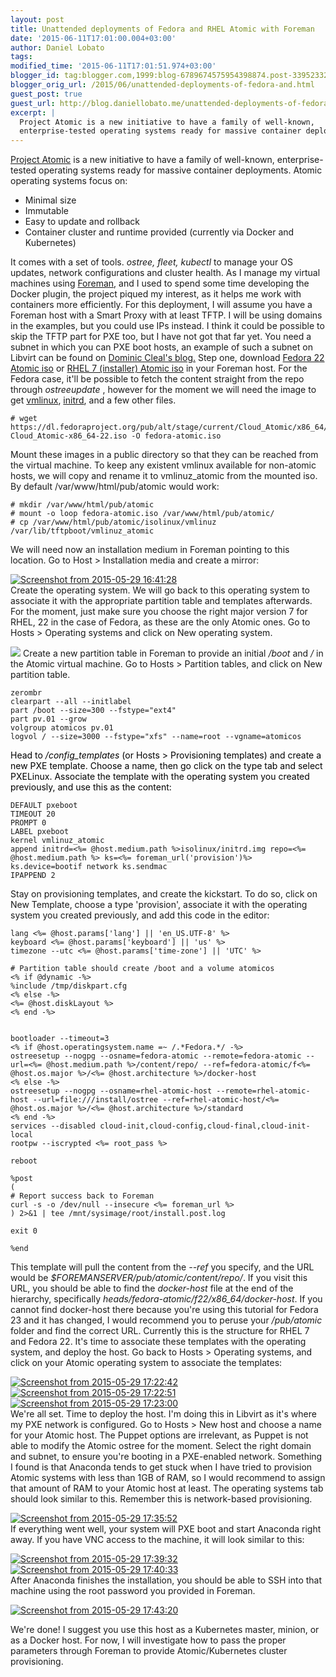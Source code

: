 ```yaml
---
layout: post
title: Unattended deployments of Fedora and RHEL Atomic with Foreman
date: '2015-06-11T17:01:00.004+03:00'
author: Daniel Lobato
tags: 
modified_time: '2015-06-11T17:01:51.974+03:00'
blogger_id: tag:blogger.com,1999:blog-6789674575954398874.post-339523326737578400
blogger_orig_url: /2015/06/unattended-deployments-of-fedora-and.html
guest_post: true
guest_url: http://blog.daniellobato.me/unattended-deployments-of-fedora-and-rhel-atomic-with-foreman
excerpt: |
  Project Atomic is a new initiative to have a family of well-known,
  enterprise-tested operating systems ready for massive container deployments.
---
```


[Project Atomic](http://www.projectatomic.io/) is a new initiative to
have a family of well-known, enterprise-tested operating systems ready
for massive container deployments. Atomic operating systems focus on:  

-   Minimal size
-   Immutable
-   Easy to update and rollback
-   Container cluster and runtime provided (currently via Docker
    and Kubernetes)

It comes with a set of tools. *ostree, fleet, kubectl* to manage your OS
updates, network configurations and cluster health. As I manage my
virtual machines using [Foreman](http://theforeman.org/), and I used to
spend some time developing the Docker plugin, the project piqued my
interest, as it helps me work with containers more efficiently. For this
deployment, I will assume you have a Foreman host with a Smart Proxy
with at least TFTP. I will be using domains in the examples, but you
could use IPs instead. I think it could be possible to skip the TFTP
part for PXE too, but I have not got that far yet. You need a subnet in
which you can PXE boot hosts, an example of such a subnet on Libvirt can
be found on [Dominic Cleal's
blog.](http://m0dlx.com/blog/Automatic_DNS_updates_from_libvirt_guests.html)
Step one, download [Fedora 22 Atomic
iso](https://dl.fedoraproject.org/pub/alt/stage/22_Beta_RC3/Cloud_Atomic/x86_64/iso/Fedora-Cloud_Atomic-x86_64-22_Beta.iso)
or [RHEL 7 (installer) Atomic
iso](https://access.redhat.com/downloads/content/271/ver=/rhel---7/7.1.1/x86_64/product-downloads)
in your Foreman host. For the Fedora case, it'll be possible to fetch
the content straight from the repo through *ostreeupdate* , however for
the moment we will need the image to get
[vmlinux](https://en.wikipedia.org/wiki/Vmlinux),
[initrd](https://en.wikipedia.org/wiki/Initrd), and a few other files.  

    # wget https://dl.fedoraproject.org/pub/alt/stage/current/Cloud_Atomic/x86_64/iso/Fedora-Cloud_Atomic-x86_64-22.iso -O fedora-atomic.iso

Mount these images in a public directory so that they can be reached
from the virtual machine. To keep any existent vmlinux available for
non-atomic hosts, we will copy and rename it to vmlinuz\_atomic from the
mounted iso. By default /var/www/html/pub/atomic would work:  

    # mkdir /var/www/html/pub/atomic
    # mount -o loop fedora-atomic.iso /var/www/html/pub/atomic/
    # cp /var/www/html/pub/atomic/isolinux/vmlinuz /var/lib/tftpboot/vmlinuz_atomic

We will need now an installation medium in Foreman pointing to this
location. Go to Host &gt; Installation media and create a mirror:  
  
[![Screenshot from 2015-05-29
16:41:28](http://blog.daniellobato.me/wp-content/uploads/2015/05/Screenshot-from-2015-05-29-164128-744x383.png)](http://blog.daniellobato.me/wp-content/uploads/2015/05/Screenshot-from-2015-05-29-164128.png)
   
Create the operating system. We will go back to this operating system to
associate it with the appropriate partition table and templates
afterwards. For the moment, just make sure you choose the right major
version 7 for RHEL, 22 in the case of Fedora, as these are the only
Atomic ones. Go to Hosts &gt; Operating systems and click on New
operating system.  
  
[![](http://blog.daniellobato.me/wp-content/uploads/2015/05/Screenshot-from-2015-05-29-165417-744x595.png)](http://blog.daniellobato.me/wp-content/uploads/2015/05/Screenshot-from-2015-05-29-165417.png)
Create a new partition table in Foreman to provide an initial */boot*
and */* in the Atomic virtual machine. Go to Hosts &gt; Partition
tables, and click on New partition table.  

    zerombr
    clearpart --all --initlabel
    part /boot --size=300 --fstype="ext4"
    part pv.01 --grow
    volgroup atomicos pv.01
    logvol / --size=3000 --fstype="xfs" --name=root --vgname=atomicos

<span style="color: black;">Head to */config\_templates* (or Hosts &gt;
Provisioning templates) and create a new PXE template. Choose a name,
then go click on the type tab and select PXELinux. Associate the
template with the operating system you created previously, and use this
as the content: </span>  

    DEFAULT pxeboot
    TIMEOUT 20
    PROMPT 0
    LABEL pxeboot
    kernel vmlinuz_atomic
    append initrd=<%= @host.medium.path %>isolinux/initrd.img repo=<%= @host.medium.path %> ks=<%= foreman_url('provision')%> ks.device=bootif network ks.sendmac
    IPAPPEND 2

Stay on provisioning templates, and create the kickstart. To do so,
click on New Template, choose a type 'provision', associate it with the
operating system you created previously, and add this code in the
editor:  

    lang <%= @host.params['lang'] || 'en_US.UTF-8' %>
    keyboard <%= @host.params['keyboard'] || 'us' %>
    timezone --utc <%= @host.params['time-zone'] || 'UTC' %>

    # Partition table should create /boot and a volume atomicos
    <% if @dynamic -%>
    %include /tmp/diskpart.cfg
    <% else -%>
    <%= @host.diskLayout %>
    <% end -%>


    bootloader --timeout=3
    <% if @host.operatingsystem.name =~ /.*Fedora.*/ -%>
    ostreesetup --nogpg --osname=fedora-atomic --remote=fedora-atomic --url=<%= @host.medium.path %>/content/repo/ --ref=fedora-atomic/f<%= @host.os.major %>/<%= @host.architecture %>/docker-host
    <% else -%>
    ostreesetup --nogpg --osname=rhel-atomic-host --remote=rhel-atomic-host --url=file:///install/ostree --ref=rhel-atomic-host/<%= @host.os.major %>/<%= @host.architecture %>/standard
    <% end -%>
    services --disabled cloud-init,cloud-config,cloud-final,cloud-init-local
    rootpw --iscrypted <%= root_pass %>

    reboot

    %post
    (
    # Report success back to Foreman
    curl -s -o /dev/null --insecure <%= foreman_url %>
    ) 2>&1 | tee /mnt/sysimage/root/install.post.log

    exit 0

    %end

This template will pull the content from the *--ref* you specify, and
the URL would be *$FOREMANSERVER/pub/atomic/content/repo/*. If you visit
this URL, you should be able to find the *docker-host* file at the end
of the hierarchy, specifically
*heads/fedora-atomic/f22/x86\_64/docker-host*. If you cannot find
docker-host there because you're using this tutorial for Fedora 23 and
it has changed, I would recommend you to peruse your */pub/atomic*
folder and find the correct URL. Currently this is the structure for
RHEL 7 and Fedora 22. It's time to associate these templates with the
operating system, and deploy the host. Go back to Hosts &gt; Operating
systems, and click on your Atomic operating system to associate the
templates:  
  
[![Screenshot from 2015-05-29
17:22:42](http://blog.daniellobato.me/wp-content/uploads/2015/05/Screenshot-from-2015-05-29-172242.png)](http://blog.daniellobato.me/wp-content/uploads/2015/05/Screenshot-from-2015-05-29-172242.png)
[![Screenshot from 2015-05-29
17:22:51](http://blog.daniellobato.me/wp-content/uploads/2015/05/Screenshot-from-2015-05-29-172251.png)](http://blog.daniellobato.me/wp-content/uploads/2015/05/Screenshot-from-2015-05-29-172251.png)
[![Screenshot from 2015-05-29
17:23:00](http://blog.daniellobato.me/wp-content/uploads/2015/05/Screenshot-from-2015-05-29-172300.png)](http://blog.daniellobato.me/wp-content/uploads/2015/05/Screenshot-from-2015-05-29-172300.png)  
We're all set. Time to deploy the host. I'm doing this in Libvirt as
it's where my PXE network is configured. Go to Hosts &gt; New host and
choose a name for your Atomic host. The Puppet options are irrelevant,
as Puppet is not able to modify the Atomic ostree for the moment. Select
the right domain and subnet, to ensure you're booting in a PXE-enabled
network. Something I found is that Anaconda tends to get stuck when I
have tried to provision Atomic systems with less than 1GB of RAM, so I
would recommend to assign that amount of RAM to your Atomic host at
least. The operating systems tab should look similar to this. Remember
this is network-based provisioning.  
  
[![Screenshot from 2015-05-29
17:35:52](http://blog.daniellobato.me/wp-content/uploads/2015/05/Screenshot-from-2015-05-29-173552-744x672.png)](http://blog.daniellobato.me/wp-content/uploads/2015/05/Screenshot-from-2015-05-29-173552.png)  
If everything went well, your system will PXE boot and start Anaconda
right away. If you have VNC access to the machine, it will look similar
to this:  
  
[![Screenshot from 2015-05-29
17:39:32](http://blog.daniellobato.me/wp-content/uploads/2015/05/Screenshot-from-2015-05-29-173932.png)](http://blog.daniellobato.me/wp-content/uploads/2015/05/Screenshot-from-2015-05-29-173932.png)
[![Screenshot from 2015-05-29
17:40:33](http://blog.daniellobato.me/wp-content/uploads/2015/05/Screenshot-from-2015-05-29-174033-744x555.png)](http://blog.daniellobato.me/wp-content/uploads/2015/05/Screenshot-from-2015-05-29-174033.png)  
After Anaconda finishes the installation, you should be able to SSH into
that machine using the root password you provided in Foreman.  
  
[![Screenshot from 2015-05-29
17:43:20](http://blog.daniellobato.me/wp-content/uploads/2015/05/Screenshot-from-2015-05-29-174320.png)](http://blog.daniellobato.me/wp-content/uploads/2015/05/Screenshot-from-2015-05-29-174320.png)  
  
We're done! I suggest you use this host as a Kubernetes master, minion,
or as a Docker host. For now, I will investigate how to pass the proper
parameters through Foreman to provide Atomic/Kubernetes cluster
provisioning.
